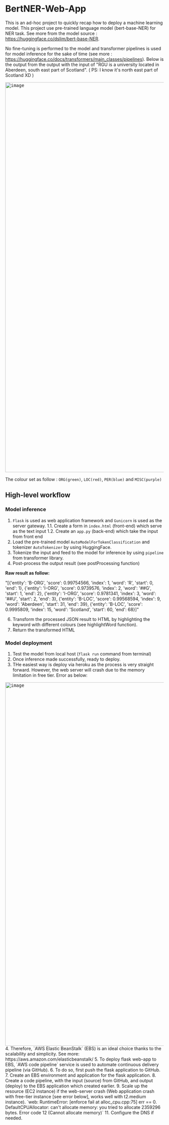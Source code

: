 # BertNER-Web-App

This is an ad-hoc project to quickly recap how to deploy a machine learning model. This project use pre-trained language model (bert-base-NER) for NER task. See more from the model source : https://huggingface.co/dslim/bert-base-NER. 

No fine-tuning is performed to the model and transformer pipelines is used for model inference for the sake of time (see more : https://huggingface.co/docs/transformers/main_classes/pipelines). Below is the output from the output with the input of "RGU is a university located in Aberdeen, south east part of Scotland". 
( PS: I know it's north east part of Scotland XD )

<kbd>
<img width="1240" alt="image" src="https://user-images.githubusercontent.com/37623890/219695853-f5e132ec-ab00-4535-9bd4-8631db29970c.png">
</kbd>

The colour set as follow : `ORG(green)`, `LOC(red)`, `PER(blue)` and `MISC(purple)`

## High-level workflow
### Model inference
1. `Flask` is used as web application framework and `Gunicorn` is used as the server gateway.
  1.1. Create a form in `index.html` (front-end) which serve as the text input
  1.2. Create an `app.py` (back-end) which take the input from front end
2. Load the pre-trained model `AutoModelForTokenClassification` and tokenizer `AutoTokenizer` by using HuggingFace.
3. Tokenize the input and feed to the model for inference by using `pipeline` from transformer library.
4. Post-process the output result (see postProcessing function)

**Raw result as follow:**

"[{'entity': 'B-ORG',
  'score': 0.99754566,
  'index': 1,
  'word': 'R',
  'start': 0,
  'end': 1},
 {'entity': 'I-ORG',
  'score': 0.9739576,
  'index': 2,
  'word': '##G',
  'start': 1,
  'end': 2},
 {'entity': 'I-ORG',
  'score': 0.9781341,
  'index': 3,
  'word': '##U',
  'start': 2,
  'end': 3},
 {'entity': 'B-LOC',
  'score': 0.99568594,
  'index': 9,
  'word': 'Aberdeen',
  'start': 31,
  'end': 39},
 {'entity': 'B-LOC',
  'score': 0.9995809,
  'index': 15,
  'word': 'Scotland',
  'start': 60,
  'end': 68}]"
  
6. Transform the processed JSON result to HTML by highlighting the keyword with different colours (see highlightWord function).
7. Return the transformed HTML
### Model deployment
1. Test the model from local host (`flask run` command from terminal)
2. Once inference made successfully, ready to deploy.
3. THe easiest way is deploy via heroku as the process is very straight forward. However, the web server will crash due to the memory limitation in free tier. Error as below:
<kbd>
<img width="1156" alt="image" src="https://user-images.githubusercontent.com/37623890/219966869-0152ac29-53da-4fb5-b4d4-8cb065641289.png">
</kbd>
4. Therefore, `AWS Elastic BeanStalk` (EBS) is an ideal choice thanks to the scalability and simplicity. See more: https://aws.amazon.com/elasticbeanstalk/
5. To deploy flask web-app to EBS, `AWS code pipeline` service is used to automate continuous delivery pipeline (via GitHub).
6. To do so, first push the flask application to GitHub.
7. Create an EBS environment and application for the flask application.
8. Create a code pipeline, with the input (source) from GitHub, and output (deploy) to the EBS application which created earlier.
9. Scale up the resource (EC2 instance) if the web-server crash (Web application crash with free-tier instance [see error below], works well with t2.medium instance).
`web: RuntimeError: [enforce fail at alloc_cpu.cpp:75] err == 0. DefaultCPUAllocator: can't allocate memory: you tried to allocate 2359296 bytes. Error code 12 (Cannot allocate memory)`
11. Configure the DNS if needed.

